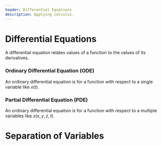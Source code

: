 ```yaml
---
header: Differential Equations
description: Applying calculus.
---
```


# Differential Equations

A differential equation relates values of a function to the values of its derivatives.

### Ordinary Differential Equation (ODE)

An ordinary differential equation is for a function with respect to a single variable like $x(t)$.

### Partial Differential Equation (PDE)

An ordinary differential equation is for a function with respect to a multiple variables like $x(x, y, z, t)$. 

# Separation of Variables

